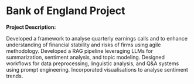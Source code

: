 # Bank of England Project

**Project Description:**

Developed a framework to analyse quarterly earnings calls and to enhance understanding of financial stability and risks of firms using agile methodology. Developed a RAG pipeline leveraging LLMs for summarization, sentiment analysis, and topic modeling. Designed workflows for data preprocessing, linguistic analysis, and Q&A systems using prompt engineering. Incorporated visualisations to analyse sentiment trends.


